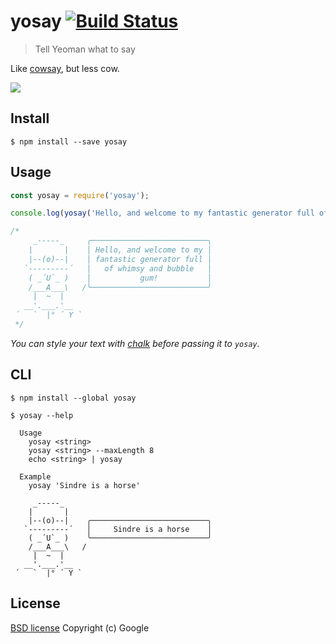 # yosay [![Build Status](https://travis-ci.org/yeoman/yosay.svg?branch=master)](https://travis-ci.org/yeoman/yosay)

> Tell Yeoman what to say

Like [cowsay](http://en.wikipedia.org/wiki/Cowsay), but less cow.

![](screenshot.png)


## Install

```
$ npm install --save yosay
```


## Usage

```js
const yosay = require('yosay');

console.log(yosay('Hello, and welcome to my fantastic generator full of whimsy and bubble gum!'));

/*
     _-----_     ╭──────────────────────────╮
    |       |    │ Hello, and welcome to my │
    |--(o)--|    │ fantastic generator full │
   `---------´   │   of whimsy and bubble   │
    ( _´U`_ )    │           gum!           │
    /___A___\   /╰──────────────────────────╯
     |  ~  |
   __'.___.'__
 ´   `  |° ´ Y `
 */
```

*You can style your text with [chalk](https://github.com/sindresorhus/chalk) before passing it to `yosay`.*


## CLI

```
$ npm install --global yosay
```

```
$ yosay --help

  Usage
    yosay <string>
    yosay <string> --maxLength 8
    echo <string> | yosay

  Example
    yosay 'Sindre is a horse'

     _-----_
    |       |
    |--(o)--|    ╭──────────────────────────╮
   `---------´   │     Sindre is a horse    │
    ( _´U`_ )    ╰──────────────────────────╯
    /___A___\   /
     |  ~  |
   __'.___.'__
 ´   `  |° ´ Y `
```


## License

[BSD license](http://opensource.org/licenses/bsd-license.php)
Copyright (c) Google
